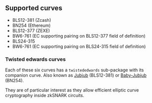 ## Supported curves

* BLS12-381 (Zcash)
* BN254 (Ethereum)
* BLS12-377 (ZEXE)
* BW6-761 (EC supporting pairing on BLS12-377 field of definition)
* BLS24-315
* BW6-761 (EC supporting pairing on BLS24-315 field of definition)

### Twisted edwards curves

Each of these six curves has a `twistededwards` sub-package with its companion curve. Also known as [Jubjub](https://z.cash/technology/jubjub/) (BLS12-381) or [Baby-Jubjub](https://iden3-docs.readthedocs.io/en/latest/_downloads/33717d75ab84e11313cc0d8a090b636f/Baby-Jubjub.pdf) (BN254).

They are of particular interest as they allow efficient elliptic curve cryptography inside zkSNARK circuits.
